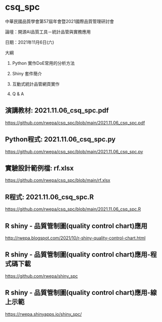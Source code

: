 # csq_spc

中華民國品質學會第57屆年會暨2021國際品質管理研討會

論壇：開源AI品質工具－統計品管與實務應用

日期：2021年11月6日(六)

大綱

1. Python 實作DoE常用的分析方法

2. Shiny 套件簡介

3. 互動式統計品管網頁實作

4. Q & A

## 演講教材: 2021.11.06_csq_spc.pdf

https://github.com/rwepa/csq_spc/blob/main/2021.11.06_csq_spc.pdf

## Python程式: 2021.11.06_csq_spc.py

https://github.com/rwepa/csq_spc/blob/main/2021.11.06_csq_spc.py

## 實驗設計範例檔: rf.xlsx

https://github.com/rwepa/csq_spc/blob/main/rf.xlsx

## R程式: 2021.11.06_csq_spc.R

https://github.com/rwepa/csq_spc/blob/main/2021.11.06_csq_spc.R

## R shiny - 品質管制圖(quality control chart)應用

http://rwepa.blogspot.com/2021/10/r-shiny-quality-control-chart.html

## R shiny - 品質管制圖(quality control chart)應用-程式碼下載

https://github.com/rwepa/shiny_spc

## R shiny - 品質管制圖(quality control chart)應用-線上示範

https://rwepa.shinyapps.io/shiny_spc/

